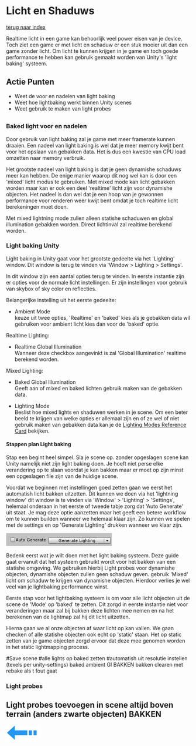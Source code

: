 # Licht en Shaduws
[terug naar index](/Index.md#unity-settings)  

Realtime licht in een game kan behoorlijk veel power eisen van je device. Toch ziet een game er met licht en schaduw er een stuk mooier uit 
dan een game zonder licht. Om licht te kunnen krijgen in je game en toch goede performance te hebben kan gebruik gemaakt worden van Unity's 
'light baking' systeem.  

## Actie Punten
* Weet de voor en nadelen van light baking
* Weet hoe lightbaking werkt binnen Unity scenes
* Weet gebruik te maken van light probes
##  

### Baked light voor en nadelen 

Door gebruik van light baking zal je game met meer framerate kunnen draaien. Een nadeel van light baking is wel dat je meer memory kwijt bent voor 
het opslaan van gebakken data. Het is dus een kwestie van CPU load omzetten naar memory verbruik.

Het grootste nadeel van light baking is dat je geen dynamishe schaduws meer kan hebben. De enige manier waarop dit nog wel kan is door een 'mixed' 
licht modus te gebruiken. Met mixed mode kan licht gebakken worden maar kan er ook een deel 'realtime' licht zijn voor dynamishe objecten. Het nadeel 
is dan wel dat je een hoop van je gewonnen performance voor renderen weer kwijt bent omdat je toch realtime licht berekeningen moet doen.

Met mixed lightning mode zullen alleen statishe schaduwen en global illumination gebakken worden. Direct lichtinval zal realtime berekend worden.  

### Light baking Unity

Light baking in Unity gaat voor het grootste gedeelte via het 'Lighting' window. Dit window is terug te vinden via 'Window > Lighting > Settings'.  

In dit window zijn een aantal opties terug te vinden. In eerste instantie zijn er opties voor de normale licht instellingen. Er zijn instellingen 
voor gebruik van skybox of sky color en reflecties.  

Belangerijke instelling uit het eerste gedeelte:  
* Ambient Mode  
keuze uit twee opties, 'Realtime' en 'baked' kies als je gebakken data wil gebruiken voor ambient licht kies dan voor de 'baked' optie.

Realtime Lighting:   
* Realtime Global Illumination  
Wanneer deze checkbox aangevinkt is zal 'Global Illumination' realtime berekend worden.

Mixed Lighting:   
* Baked Global Illumination  
Geeft aan of mixed en baked lichten gebruik maken van de gebakken data.  

* Lighting Mode  
Beslist hoe mixed lights en shaduwen werken in je scene. Om een beter beeld te krijgen van welke opties er allemaal zijn en of ze wel of niet gebruik 
maken van gebakken data kan je de [Lighting Modes Reference Card](/UnitySettings/LightingModesCard.md) bekijken.  

#### Stappen plan Light baking  

Stap een begint heel simpel. Sla je scene op. zonder opgeslagen scene kan Unity namelijk niet zijn light baking doen. Je hoeft niet perse elke verandering op te slaan 
voordat je kan bakken maar er moet op zijn minst een opgeslagen file zijn van de huidige scene.  

Voordat we beginnen met instellingen goed zetten gaan we eerst het automatish licht bakken uitzetten. Dit kunnen we doen via het 'lightning window' 
dit window is te vinden via 'Window' > 'Lighting' > 'Settings', helemaal onderaan in het eerste of tweede tabje zorg dat 'Auto Generate' uit staat. 
Je mag deze optie aanzetten maar het geeft een betere workflow om te kunnen builden wanneer we helemaal klaar zijn. Zo kunnen we spelen met de 
settings en op 'Generate Lighting' drukken wanneer we klaar zijn.  

![LichtShaduw_AutoGenerate](/Afbeeldingen/LichtShaduw_AutoGenerate.png)  

Bedenk eerst wat je wilt doen met het light baking systeem. Deze guide gaat ervanuit dat het systeem gebruikt wordt voor het bakken van een statishe 
omgeving. We gebruiken hierbij Light probes voor dynamishe objecten, dynamishe objecten zullen geen schaduw geven. gebruik 'Mixed' licht om schaduw 
te krijgen van dynamishe objecten. Hierdoor verlies je wel veel van je lightbaking performance winst.

Eerste stap voor het lightbaking systeem is om voor alle licht objecten uit de scene de 'Mode' op 'baked' te zetten. Dit zorgd in eerste instantie 
niet voor veranderingen maar zal bij bakken deze lichten mee nemen en na het berekenen van de lightmap zal hij dit licht uitzetten. 

Hierna gaan we al onze objecten af waar licht op kan vallen. We gaan checken of alle statishe objecten ook echt op 'static' staan. Het op static 
zetten van je game objecten zorgd ervoor dat deze mee genomen worden in het static lightmapping process. 



#Save scene
#alle lights op baked zetten 
#automatish uit
resolutie instellen (texels per unity-settings)
baked ambient GI
BAKKEN
bakken clearen met rebake als t fout gaat

### Light probes

Light probes toevoegen in scene
altijd boven terrain (anders zwarte objecten)
BAKKEN
---
[![Last Page](/Afbeeldingen/Arrow_back_small.png)](/UnitySettings/Physics.md)
